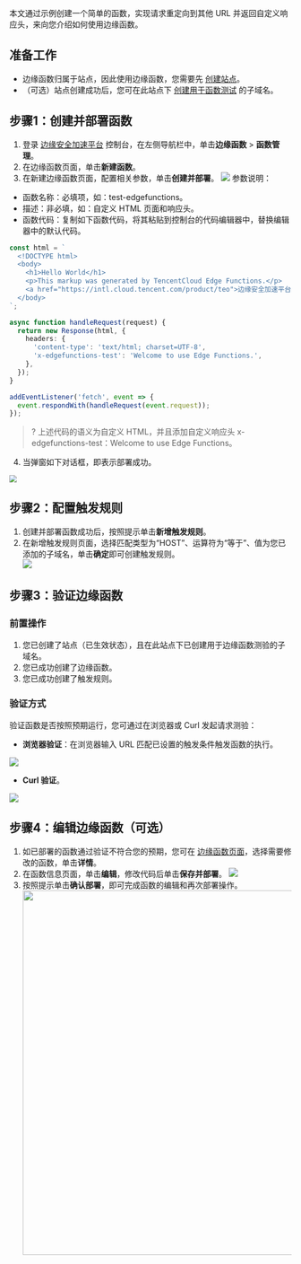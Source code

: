 本文通过示例创建一个简单的函数，实现请求重定向到其他 URL 并返回自定义响应头，来向您介绍如何使用边缘函数。

## 准备工作
- 边缘函数归属于站点，因此使用边缘函数，您需要先 [创建站点](https://intl.cloud.tencent.com/document/product/1145/45966)。
- （可选）站点创建成功后，您可在此站点下 [创建用于函数测试](https://intl.cloud.tencent.com/document/product/1145/46353) 的子域名。

## 步骤1：创建并部署函数
1. 登录 [边缘安全加速平台](https://console.cloud.tencent.com/edgeone) 控制台，在左侧导航栏中，单击**边缘函数** > **函数管理**。
2. 在边缘函数页面，单击**新建函数**。
3. 在新建边缘函数页面，配置相关参数，单击**创建并部署**。
![](https://qcloudimg.tencent-cloud.cn/raw/5fe82c01af4e9fef330979bdb9eff642.png)
参数说明：
 - 函数名称：必填项，如：test-edgefunctions。
 - 描述：非必填，如：自定义 HTML 页面和响应头。
 - 函数代码：复制如下函数代码，将其粘贴到控制台的代码编辑器中，替换编辑器中的默认代码。

```typescript
const html = `
  <!DOCTYPE html>
  <body>
    <h1>Hello World</h1>
    <p>This markup was generated by TencentCloud Edge Functions.</p>
    <a href="https://intl.cloud.tencent.com/product/teo">边缘安全加速平台 (TencentCloud EdgeOne)</a>
  </body>
`;

async function handleRequest(request) {
  return new Response(html, {
    headers: {
      'content-type': 'text/html; charset=UTF-8',
      'x-edgefunctions-test': 'Welcome to use Edge Functions.',
    },
  });
}

addEventListener('fetch', event => {
  event.respondWith(handleRequest(event.request));
});
```

>? 上述代码的语义为自定义 HTML，并且添加自定义响应头 x-edgefunctions-test：Welcome to use Edge Functions。

4. 当弹窗如下对话框，即表示部署成功。
<img src="https://qcloudimg.tencent-cloud.cn/raw/0eebbfc5ea14ee87b7b82f171b45058d.png" style="zoom:80%;" />

## 步骤2：配置触发规则
1. 创建并部署函数成功后，按照提示单击**新增触发规则**。
2. 在新增触发规则页面，选择匹配类型为“HOST”、运算符为“等于”、值为您已添加的子域名，单击**确定**即可创建触发规则。  
![](https://qcloudimg.tencent-cloud.cn/raw/591887be4af5eedf1a4a999f0df9901e.png)

## 步骤3：验证边缘函数
### 前置操作
1. 您已创建了站点（已生效状态），且在此站点下已创建用于边缘函数测验的子域名。
2. 您已成功创建了边缘函数。
3. 您已成功创建了触发规则。

### 验证方式
验证函数是否按照预期运行，您可通过在浏览器或 Curl 发起请求测验：
- **浏览器验证**：在浏览器输入 URL 匹配已设置的触发条件触发函数的执行。

![](https://qcloudimg.tencent-cloud.cn/raw/fea4b02586c48aa7d265d89e96590be5.png)

- **Curl 验证**。

![](https://qcloudimg.tencent-cloud.cn/raw/0d4057ab567b9b5cbe207843bc3da91f.png)

## 步骤4：编辑边缘函数（可选）
1. 如已部署的函数通过验证不符合您的预期，您可在 [边缘函数页面](https://console.cloud.tencent.com/edgeone/edgefunctions)，选择需要修改的函数，单击**详情**。
2. 在函数信息页面，单击**编辑**，修改代码后单击**保存并部署**。
![](https://qcloudimg.tencent-cloud.cn/raw/272ed6f219fc0bfa170b495d7813fbe5.png)
3. 按照提示单击**确认部署**，即可完成函数的编辑和再次部署操作。<br><img src="https://qcloudimg.tencent-cloud.cn/raw/6b21c3652ed4d2c6c4f6a2394fb75a62.png" width=650px>